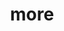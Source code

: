 ---
layout: page
title: more
nav: true
nav_order: 5
dropdown: true
children:
    - title: groups
      permalink: /groups/
    - title: divider
    - title: news
      permalink: /news/
    - title: divider
    - title: media
      permalink: /media/
    - title: divider
    - title: teaching
      permalink: /teaching/
      
---